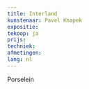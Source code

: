 ```yaml
---
title: Interland
kunstenaar: Pavel Knapek
expositie: 
tekoop: ja
prijs: 
techniek: 
afmetingen: 
lang: nl
---
```


Porselein